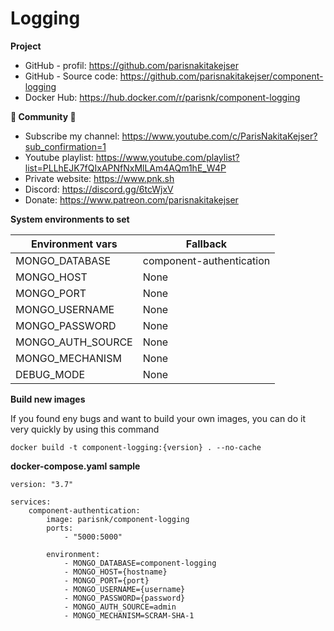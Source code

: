 # Logging

**Project**

- GitHub - profil: https://github.com/parisnakitakejser
- GitHub - Source code: https://github.com/parisnakitakejser/component-logging
- Docker Hub: https://hub.docker.com/r/parisnk/component-logging

**🌟 Community 🌟**

- Subscribe my channel: https://www.youtube.com/c/ParisNakitaKejser?sub_confirmation=1
- Youtube playlist: https://www.youtube.com/playlist?list=PLLhEJK7fQIxAPNfNxMlLAm4AQm1hE_W4P
- Private website: https://www.pnk.sh
- Discord: https://discord.gg/6tcWjxV
- Donate: https://www.patreon.com/parisnakitakejser


**System environments to set**

| Environment vars        | Fallback                      |
| ----------------------- | ----------------------------- |
| MONGO_DATABASE          | component-authentication      |
| MONGO_HOST              | None                          |
| MONGO_PORT              | None                          |
| MONGO_USERNAME          | None                          |           
| MONGO_PASSWORD          | None                          |
| MONGO_AUTH_SOURCE       | None                          |
| MONGO_MECHANISM         | None                          |
| DEBUG_MODE              | None                          |

**Build new images**

If you found eny bugs and want to build your own images, you can do it very quickly by using this command

`docker build -t component-logging:{version} . --no-cache`

**docker-compose.yaml sample**

    version: "3.7"
    
    services:
        component-authentication:
            image: parisnk/component-logging
            ports:
                - "5000:5000"
    
            environment:
                - MONGO_DATABASE=component-logging
                - MONGO_HOST={hostname}
                - MONGO_PORT={port}
                - MONGO_USERNAME={username}
                - MONGO_PASSWORD={password}
                - MONGO_AUTH_SOURCE=admin
                - MONGO_MECHANISM=SCRAM-SHA-1